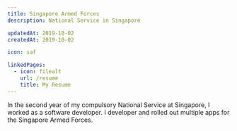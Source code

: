 ```yaml
---
title: Singapore Armed Forces
description: National Service in Singapore

updatedAt: 2019-10-02
createdAt: 2019-10-02

icon: saf

linkedPages:
  - icon: filealt
    url: /resume
    title: My Resume
---
```


In the second year of my compulsory National Service at Singapore, I worked as a software developer. I developer and rolled out multiple apps for the Singapore Armed Forces.